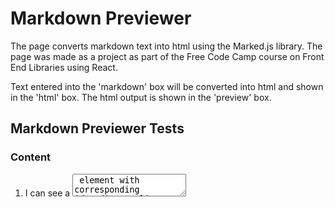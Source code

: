 # Markdown Previewer

The page converts markdown text into html using the Marked.js library.
The page was made as a project as part of the Free Code Camp course on Front End
Libraries using React.

Text entered into the 'markdown' box will be converted into html and shown in
the 'html' box.  The html output is shown in the 'preview' box.

## Markdown Previewer Tests

### Content

1. I can see a <textarea> element with corresponding id="editor"
2. I can see an element with corresponding id="preview"
3. When I enter text into the #editor element, the #preview element is updated as I type to display the content of the textarea
4. When I enter GitHub flavored markdown into the #editor element, the text is rendered as HTML in the #preview element as I type (Hint: You don't need to parse Markdown yourself - you can import the Marked library for this: https://cdnjs.com/libraries/marked)
5. When my markdown previewer first loads, the default text in the #editor field should contain valid markdown that represents at least one of each of the following elements: a header (H1 size), a sub header (H2 size), a link, inline code, a code block, a list item, a blockquote, an image, and bolded text
6. When my markdown previewer first loads, the default markdown in the #editor field should be rendered as HTML in the #preview element
7. OPTIONAL BONUS (you do not need to make this test pass): My markdown previewer interprets carriage returns and renders them as <br> (line break) elements (HINT: read the Marked.js docs for this one!).
